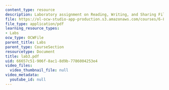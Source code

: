 ```yaml
---
content_type: resource
description: Laboratory assignment on Reading, Writing, and Sharing Files.
file: https://ol-ocw-studio-app-production.s3.amazonaws.com/courses/6-824-distributed-computer-systems-engineering-spring-2006/66657c51906f8ac18d9b7786004253e4_lab3.pdf
file_type: application/pdf
learning_resource_types:
- Labs
ocw_type: OCWFile
parent_title: Labs
parent_type: CourseSection
resourcetype: Document
title: lab3.pdf
uid: 66657c51-906f-8ac1-8d9b-7786004253e4
video_files:
  video_thumbnail_file: null
video_metadata:
  youtube_id: null
---
```

